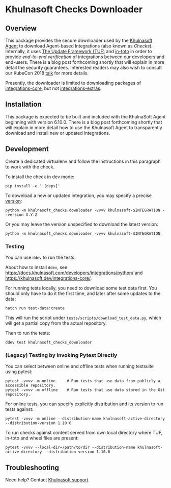 # Khulnasoft Checks Downloader

## Overview

This package provides the secure downloader used by the [Khulnasoft Agent][1] to
download Agent-based Integrations (also known as _Checks_). Internally, it uses
[The Update Framework (TUF)][2] and [in-toto][3] in order to provide
_end-to-end verification_ of integrations between our developers and end-users.
There is a blog post forthcoming shortly that will explain in more detail the
security guarantees. Interested readers may also wish to consult our KubeCon
2018 [talk][4] for more details.

Presently, the downloader is limited to downloading packages of
[integrations-core][5], but not [integrations-extras][6].

## Installation

This package is expected to be built and included with the KhulnaSoft Agent
beginning with version 6.10.0. There is a blog post forthcoming shortly that
will explain in more detail how to use the Khulnasoft Agent to transparently
download and install new or updated integrations.

## Development

Create a dedicated virtualenv and follow the instructions in this paragraph
to work with the check.

To install the check in dev mode:

```shell
pip install -e '.[deps]'
```

To download a new or updated integration, you may specify a precise
[version][7]:

```shell
python -m khulnasoft_checks.downloader -vvvv khulnasoft-$INTEGRATION --version X.Y.Z
```

Or you may leave the version unspecified to download the latest version:

```shell
python -m khulnasoft_checks.downloader -vvvv khulnasoft-$INTEGRATION
```


### Testing

You can use `ddev` to run the tests.

About how to install `ddev`, see https://docs.khulnasoft.com/developers/integrations/python/ and https://khulnasoft.dev/integrations-core/.

For running tests locally, you need to download some test data first. You should only have to do it the first time, and later after some updates to the data:

```shell
hatch run test-data:create
```

This will run the script under `tests/scripts/download_test_data.py`, which will get a partial copy from
the actual repository.

Then to run the tests:

```shell
ddev test khulnasoft_checks_downloader
```


### (Legacy) Testing by Invoking Pytest Directly

You can select between online and offline tests when running testsuite using
pytest:

```shell
pytest -vvvv -m online     # Run tests that use data from publicly a accessible repository.
pytest -vvvv -m offline    # Run tests that use data stored in the Git repository.
```

For online tests, you can specify explicitly distribution and its version to
run tests against:

```shell
pytest -vvvv -m online --distribution-name khulnasoft-active-directory --distribution-version 1.10.0
```

To run checks against content served from own local directory where TUF, in-toto and wheel files are present:

```shell
pytest -vvvv --local-dir=/path/to/dir --distribution-name khulnasoft-active-directory --distribution-version 1.10.0
```


## Troubleshooting

Need help? Contact [Khulnasoft support][9].

[1]: https://github.com/KhulnaSoft/khulnasoft-agent
[2]: https://theupdateframework.com
[3]: https://in-toto.io
[4]: https://youtu.be/XAlvd4QXngs
[5]: https://github.com/KhulnaSoft/integrations-core
[6]: https://github.com/KhulnaSoft/integrations-extras
[7]: https://www.python.org/dev/peps/pep-0440/#version-scheme
[8]: https://tox.readthedocs.io/en/latest/install.html
[9]: https://docs.khulnasoft.com/help/
